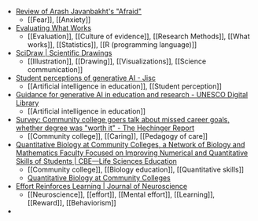 - [Review of Arash Javanbakht's "Afraid"](https://www.insidehighered.com/opinion/views/intellectual-affairs/2023/09/08/review-arash-javanbakhts-afraid?mc_cid=89642a95c5)
	- [[Fear]], [[Anxiety]]
- [Evaluating What Works](https://bookdown.org/dorothy_bishop/Evaluating_What_Works/)
	- [[Evaluation]], [[Culture of evidence]], [[Research Methods]], [[What works]], [[Statistics]], [[R (programming language)]]
- [SciDraw | Scientific Drawings](https://scidraw.io/)
	- [[Illustration]], [[Drawing]], [[Visualizations]], [[Science communication]]
- [Student perceptions of generative AI - Jisc](https://beta.jisc.ac.uk/reports/student-perceptions-of-generative-ai)
	- [[Artificial intelligence in education]], [[Student perception]]
- [Guidance for generative AI in education and research - UNESCO Digital Library](https://unesdoc.unesco.org/ark:/48223/pf0000386693)
	- [[Artificial intelligence in education]]
- [Survey: Community college goers talk about missed career goals, whether degree was "worth it" - The Hechinger Report](https://hechingerreport.org/survey-community-college-goers-talk-about-missed-career-goals-whether-degree-was-worth-it/)
	- [[Community college]], [[Caring]], [[Pedagogy of care]]
- [Quantitative Biology at Community Colleges, a Network of Biology and Mathematics Faculty Focused on Improving Numerical and Quantitative Skills of Students | CBE—Life Sciences Education](https://www.lifescied.org/doi/10.1187/cbe.21-09-0244)
	- [[Community college]], [[Biology education]], [[Quantitative skills]]
	- [Quantitative Biology at Community Colleges](https://qubeshub.org/community/groups/qbcc)
- [Effort Reinforces Learning | Journal of Neuroscience](https://www.jneurosci.org/content/42/40/7648)
	- [[Neuroscience]], [[effort]], [[Mental effort]], [[Learning]], [[Reward]], [[Behaviorism]]
-